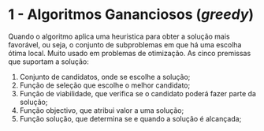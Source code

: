 # 1 - Algoritmos Gananciosos (*greedy*)

Quando o algoritmo aplica uma heuristica para obter a solução mais favorável, ou seja, o conjunto de subproblemas em que há uma escolha ótima local. Muito usado em problemas de otimização. As cinco premissas que suportam a solução: <br>

1. Conjunto de candidatos, onde se escolhe a solução;
2. Função de seleção que escolhe o melhor candidato;
3. Função de viabilidade, que verifica se o candidato poderá fazer parte da solução;
4. Função objectivo, que atribui valor a uma solução;
5. Função solução, que determina se e quando a solução é alcançada;

